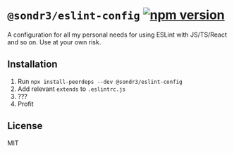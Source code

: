 # `@sondr3/eslint-config` [![npm version](https://badge.fury.io/js/%40sondr3%2Feslint-config.svg)](https://www.npmjs.com/package/@sondr3/eslint-config)

A configuration for all my personal needs for using ESLint with JS/TS/React
and so on. Use at your own risk.

## Installation

1. Run `npx install-peerdeps --dev @sondr3/eslint-config`
2. Add relevant `extends` to `.eslintrc.js`
3. ???
4. Profit

## License

MIT
